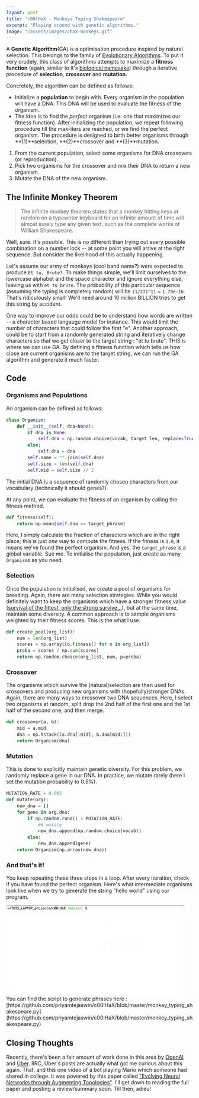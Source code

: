 ```yaml
---
layout: post
title: "c00lHaX - Monkeys Typing Shakespeare"
excerpt: "Playing around with genetic algorithms."
image: "/assets/images/chax-monkeys.gif"
---
```


A **Genetic Algorithm**(GA) is a optimisation procedure inspired by natural selection. This belongs to the family of [Evolutionary Algorithms](https://en.wikipedia.org/wiki/Evolutionary_algorithm). To put it very crudely, this class of algorithms attempts to maximize a **fitness function** (again, similar to it's [biological namesake](https://en.wikipedia.org/wiki/Fitness_(biology))) through a iterative procedure of **selection**, **crossover** and **mutation**.

Concretely, the algorithm can be defined as follows:
- Initialize a **population** to begin with. Every organism in the population will have a DNA. This DNA will be used to evaluate the fitness of the organism.
- The idea is to find the *perfect* organism (i.e. one that maximizes our fitness function). After initializing the population, we repeat following procedure till the max-iters are reached, or we find the perfect organism. The procedure is designed to birth better organisms through **(1)**selection, **(2)**crossover and **(3)**mutation.
1. From the current population, select some organisms for DNA crossovers (or reproduction).
2. Pick two organisms for the crossover and mix their DNA to return a new organism.
3. Mutate the DNA of the new organism.

## The Infinite Monkey Theorem
> The infinite monkey theorem states that a monkey hitting keys at random on a typewriter keyboard for an infinite amount of time will almost surely type any given text, such as the complete works of William Shakespeare.

Well, sure. It's possible. This is no different than trying out every possible combination on a number lock -- at some point you will arrive at the right sequence. But consider the likelihood of this actually happening.

Let's assume our army of monkeys (cool band name?) were expected to produce `Et tu, Brute?`. To make things simple, we'll limit ourselves to the lowercase alphabet and the space character and ignore everything else, leaving us with `et tu brute`. The probability of this particular sequence (assuming the typing is completely random) will be `(1/27)^11` ~ `1.79e-16`. That's ridiculously small! We'll need around 10 million BILLION tries to get this string by accident.

One way to improve our odds could be to understand how words are written -- a character based langauge model for instance. This would limit the number of characters that could follow the first "e". Another approach, could be to start from a randomly generated string and iteratively change characters so that we get closer to the target string : "et tu brute". THIS is where we can use GA. By defining a fitness function which tells us how close are current organisms are to the target string, we can run the GA algorithm and generate it much faster.

## Code

### Organisms and Populations
An organism can be defined as follows:
```python
class Organism:
    def __init__(self, dna=None):
        if dna is None:
            self.dna = np.random.choice(vocab, target_len, replace=True)
        else:
            self.dna = dna
        self.name = "".join(self.dna)
        self.size = len(self.dna)
        self.mid = self.size // 2
```
The initial DNA is a sequence of randomly chosen characters from our vocabulary (technically it should genes?).

At any point, we can evaluate the fitness of an organism by calling the fitness method.
```python
def fitness(self):
    return np.mean(self.dna == target_phrase)
```
Here, I simply calculate the fraction of characters which are in the right place; this is just *one* way to compute the fitness. If the fitness is `1.0`, it means we've found the perfect organism. And yes, the `target_phrase` is a global variable. Sue me. To initialise the population, just create as many `Organism`s as you need.

### Selection
Once the population is initialised, we create a pool of organisms for breeding. Again, there are many selection strategies. While you would definitely want to keep the organisms which have a stronger fitness value ([survival of the fittest, only the strong survive...](https://www.youtube.com/watch?v=i9ZykEJuFrI)), but at the same time, maintain some diversity. A common approach is to sample organisms weighted by their fitness scores. This is the what I use.
```python
def create_pool(org_list):
    num = len(org_list)
    scores = np.array([o.fitness() for o in org_list])
    proba = scores / np.sum(scores)
    return np.random.choice(org_list, num, p=proba)
```

### Crossover
The organisms which survive the (natural)selection are then used for crossovers and producing new organisms with (hopefully)stronger DNAs. Again, there are many ways to crossover two DNA sequences. Here, I select two organisms at random, split drop the 2nd half of the first one and the 1st half of the second one, and then merge.
```python
def crossover(a, b):
    mid = a.mid
    dna = np.hstack((a.dna[:mid], b.dna[mid:]))
    return Organism(dna)
```

### Mutation
This is done to explicitly maintain genetic diversity. For this problem, we randomly replace a gene in our DNA. In practice, we mutate rarely (here I set the mutation probability to 0.5%).
```python
MUTATION_RATE = 0.005
def mutate(org):
    new_dna = []
    for gene in org.dna:
        if np.random.rand() < MUTATION_RATE:
            ## mutate
            new_dna.append(np.random.choice(vocab))
        else:
            new_dna.append(gene)
    return Organism(np.array(new_dna))
```

### And that's it!
You keep repeating these three steps in a loop. After every iteration, check if you have found the perfect organism. Here's what intermediate organisms look like when we try to generate the string "hello world" using our program.
<div class="post-image">
<img src="/assets/images/chax-monkeys.gif">
</div>
You can find the script to generate phrases here : [https://github.com/priyamtejaswin/c00lHaX/blob/master/monkey_typing_shakespeare.py](https://github.com/priyamtejaswin/c00lHaX/blob/master/monkey_typing_shakespeare.py)

## Closing Thoughts
Recently, there's been a fair amount of work done in this area by [OpenAI](https://blog.openai.com/evolution-strategies/) and [Uber](https://eng.uber.com/deep-neuroevolution/). IIRC, Uber's posts are actually what got me curious about this again. That, and this one video of a bot playing Mario which someone had shared in college. It was powered by this paper called ["Evolving Neural Networks through Augmenting Topologies"](http://nn.cs.utexas.edu/downloads/papers/stanley.ec02.pdf). I'll get down to reading the full paper and posting a review/summary soon. Till then, adieu!